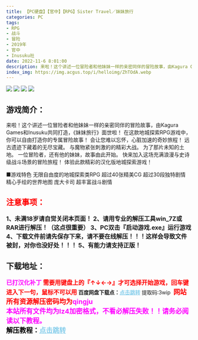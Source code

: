 ```yaml
---
title: 【PC硬盘】【官中】【RPG】Sister Travel／妹妹旅行
categories: PC
tags:
- RPG
- 战斗
- 冒险
- 2019年
- 官中
- Inusuku社
date: 2022-11-6 8:01:00
description: 来啦！这个讲述一位冒险者和他妹妹一样的亲密同伴的冒险故事，由Kagura Games和Inusuku共同打造，《妹妹旅行》面世啦！
index_img: https://img.acgus.top/i/helloimg/ZhTOdA.webp
---
```

![](https://img.acgus.top/i/helloimg/ZhTOdA.webp)
![](https://img.acgus.top/i/helloimg/ZhT9mz.webp)
![](https://img.acgus.top/i/helloimg/ZhTcY5.webp)
![](https://img.acgus.top/i/helloimg/ZhTvX0.webp)
## 游戏简介：
来啦！这个讲述一位冒险者和他妹妹一样的亲密同伴的冒险故事，由Kagura Games和Inusuku共同打造，《妹妹旅行》面世啦！
在这款地城探索RPG游戏中，你可以自由打造你的专属冒险故事！
会让您难以忘怀，心脏加速的奇妙旅程！
远古遗迹下藏着的无尽宝藏。
与魔物紧张刺激的的精彩大战。
为了那片未知的土地。
一位冒险者，还有他的妹妹，故事由此开始。
快来加入这场充满浪漫与史诗级战斗场景的冒险旅程！
体验此款精彩的汉化版地城探索游戏！

■游戏特色
无限自由度的地城探索类RPG
超过40张精美CG
超过30段独特剧情
精心手绘的世界地图
庞大卡司
超丰富战斗剧情
<br>




## <font color=#FF0000 >注意事项：</font>
<font size=3><b>1、未满18岁请自觉关闭本页面！
2、请用专业的解压工具win_7Z或RAR进行解压！（这点很重要）
3、PC双击『启动游戏.exe』运行游戏
4、下载文件前请先保存下来，请不要在线解压！！！这样会导致文件被封，对你也没好处！！！
5、有能力请支持正版！</b></font>

## 下载地址：
<font color=#FF00FF size=3>**已打汉化补丁**</font>
<font color=#FF0000 size=3>**需要用键盘上的『↑↓←→』才可选择开始游戏，回车键进入下一句，鼠标不可以用**</font>
<b>百度网盘下载点：</b><a href="https://pan.baidu.com/s/1ZlchhT0qCOimd5BjTTbWzA?pwd=3wip" style="color: #87CEEB;"><b>点击跳转</b></a> 提取码:3wip
<a style="padding: 0" href="https://post.qingju.org/AD/"><img style="max-width:100%" src="https://img.acgus.top/i/2024/07/478f689b8021d8d499ab43d21acf137a.gif" alt=""></a>
<b><font color=#FF0000 size=4>网站所有资源解压密码均为</b></font><b><font color=#FF00FF size=4>qingju</font><font color=#FF0000 ></font></b><br><b><font color=#FF00FF size=4>本站所有文件均为lz4加密格式，不看必解压失败！！请务必阅读以下教程。</b></font><br><b><font color=#000 size=4>解压教程：</b><a href="https://post.qingju.org/tutorial/000/" style="color: #87CEEB;"><b>点击跳转</b></a>